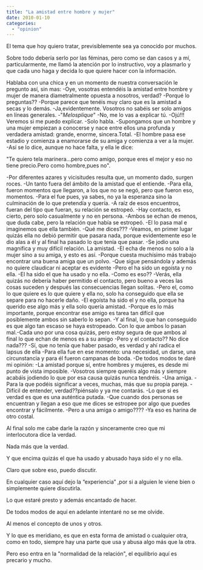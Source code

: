 ```yaml
---
title: "La amistad entre hombre y mujer"
date: 2010-01-10
categories: 
  - "opinion"
---
```


El tema que hoy quiero tratar, previsiblemente sea ya conocido por muchos.

Sobre todo debería serlo por las féminas, pero como se dan casos y a mí, particularmente, me llamó la atención por lo instructivo, voy a plasmarlo y que cada uno haga y decida lo que quiere hacer con la información. 

Hablaba con una chica y en un momento de nuestra conversación le pregunto así, sin mas: 
-Oye, vosotras entendéis la amistad entre hombre y mujer de manera diametralmente opuesta a nosotros, verdad? 
-Porqué lo preguntas?? 
-Porque parece que tenéis muy claro que es la amistad a secas y lo demás.
-Ja,evidentemente. Vosotros no sabéis ser solo amigos en líneas generales. 
-"*Melosplique*"
-No, me lo vas a explicar tú.
-Ojú!!! Veremos si me puedo explicar. 
-Solo habla. 
-Supongamos que un hombre y una mujer empiezan a conocerse y nace entre ellos una profunda y verdadera amistad:  grande, enorme, sincera.Total. 
-El hombre pasa ese estadio y comienza a enamorarse de su amiga y comienza a ver a la mujer. 
-Así se lo dice, aunque no hace falta, y ella le dice: 

"Te quiero tela marinera…pero como amigo, porque eres el mejor y eso no tiene precio.Pero como hombre,pues no".

-Por diferentes azares y vicisitudes resulta que, un momento dado, surgen roces. 
-Un tanto fuera del ámbito de la amistad que el entiende.
-Para ella, fueron momentos que llegaron, a los que no se negó, pero que fueron eso, momentos. 
-Para el fue pues, ya sabes, no ya la esperanza sino la culminación de lo que pretendía y quería. 
-A raíz de esos encuentros, fueran del tipo que fueran, su relación se estropeó.
-Hay contacto, es cierto, pero solo casualmente y no en persona. 
-Ambos se echan de menos, que duda cabe, pero la relación que había se estropeó. 
-El lo pasa mal e imaginemos que ella también.
-Qué me dices??? 
-Veamos, en primer lugar quizás ella no debió permitir que pasara nada, porque evidentemente eso le dio alas a él y al final ha pasado lo que tenía que pasar.
-Se jodio una magnifica y muy difícil relación. La amistad. 
-El echa de menos no solo a la mujer sino a su amiga, y esto es así.
-Porque cuesta muchísimo más trabajo encontrar una buena amiga que un polvo. 
-Que sigue pensándola y además no quiere claudicar ni aceptar es evidente
-Pero el ha sido un egoísta y no ella. 
-El ha sido el que ha usado y no ella.
-Como es eso?? 
-Verás, ella quizás no debería haber permitido el contacto, pero bueno a veces las cosas suceden y después las consecuencias llegan solitas.
-Pero el, como lo que quiere es lo que quiere y ella no, solo ha conseguido que ella se separe para no hacerle daño. 
-El egoísta ha sido el y no ella, porque ha querido ese algo más y ella solo quería amistad.
-Porque es lo más importante, porque encontrar ese amigo es tarea tan difícil que posiblemente ambos sin saberlo lo sepan.
-Y al final, lo que han conseguido es que algo tan escaso se haya estropeado. Con lo que ambos lo pasan mal.-Cada uno por una cosa quizás, pero estoy segura de que ambos al final lo que echan de menos es a su amigo
-Pero y el contacto?? No dice nada??? 
-Sí, que no tenía que haber pasado, es verdad y ahí radica el lapsus de ella
-Para ella fue en ese momento: una necesidad, un darse, una circunstancia y para él fueron campanas de boda.
-De todos modos te daré mi opinión: 
-La amistad porque sí, entre hombres y mujeres, es desde mi punto de vista imposible.
-Vosotros siempre queréis algo más y siempre acabáis jodiendo lo que por esa causa quizás nunca tendréis.
-Una amiga. 
-Para la que podéis significar a veces, muchas, más que su propia pareja. 
-Difícil de entender, verdad??piénsalo y ya me contarás. 
-Lo que si es verdad es que es una auténtica putada.
-Que cuando dos personas se encuentran y llegan a eso que me dices se estropee por algo que puedes encontrar y fácilmente.
-Pero a una amiga o amigo???? 
-Ya eso es harina de otro costal.

Al final solo me cabe darle la razón y sinceramente creo que mi interlocutora dice la verdad.

Nada más que la verdad. 

Y que encima quizás el que ha usado y abusado haya sido el y no ella.

Claro que sobre eso, puedo discutir.

En cualquier caso aquí dejo la “experiencia” ,por si a alguien le viene bien o simplemente quiere discutirla. 

Lo que estaré presto y además encantado de hacer. 

De todos modos de aquí en adelante intentaré no se me olvide. 

Al menos el concepto de unos y otros.

Y lo que es meridiano, es que en esta forma de amistad o cualquier otra, como en todo, siempre hay una parte que usa y abusa algo más que la otra.

Pero eso entra en la "normalidad de la relación", el equilibrio aquí es precario y mucho.
